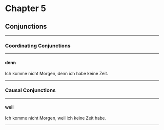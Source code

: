 # Chapter 5

## Conjunctions

---

### Coordinating Conjunctions

---

#### denn

Ich komme nicht Morgen, denn ich habe keine Zeit.

---

### Causal Conjunctions

---

#### weil

Ich komme nicht Morgen, weil ich keine Zeit habe.

---
